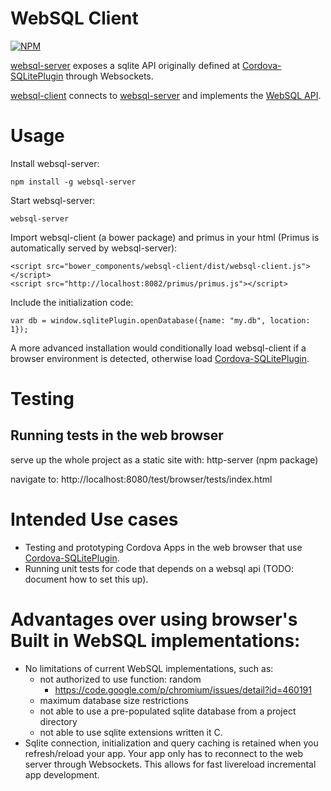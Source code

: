 # WebSQL Client
[![NPM](https://nodei.co/npm/websql-client.png?downloads=true&downloadRank=true&stars=true)](https://nodei.co/npm/websql-client/)

[websql-server](https://github.com/MetaMemoryT/websql-server) exposes a sqlite
API originally defined at
[Cordova-SQLitePlugin](https://github.com/brodysoft/Cordova-SQLitePlugin)
through Websockets.

[websql-client](https://github.com/MetaMemoryT/websql-client) connects to [websql-server](https://github.com/MetaMemoryT/websql-server)
and implements the [WebSQL API](http://www.w3.org/TR/webdatabase/).

# Usage

Install websql-server:
```
npm install -g websql-server
```

Start websql-server:
```
websql-server
```

Import websql-client (a bower package) and primus in your html (Primus
is automatically served by websql-server):
```
<script src="bower_components/websql-client/dist/websql-client.js"></script>
<script src="http://localhost:8082/primus/primus.js"></script>
```

Include the initialization code:
```
var db = window.sqlitePlugin.openDatabase({name: "my.db", location: 1});
```

A more advanced installation would conditionally load websql-client if a browser
environment is detected, otherwise load
[Cordova-SQLitePlugin](https://github.com/brodysoft/Cordova-SQLitePlugin).

# Testing
## Running tests in the web browser
serve up the whole project as a static site with: http-server (npm package)

navigate to: http://localhost:8080/test/browser/tests/index.html

# Intended Use cases
- Testing and prototyping Cordova Apps in the web browser that use
[Cordova-SQLitePlugin](https://github.com/brodysoft/Cordova-SQLitePlugin).
- Running unit tests for code that depends on a websql api (TODO: document how
  to set this up).

# Advantages over using browser's Built in WebSQL implementations:
- No limitations of current WebSQL implementations, such as:
  - not authorized to use function: random
    - https://code.google.com/p/chromium/issues/detail?id=460191
  - maximum database size restrictions
  - not able to use a pre-populated sqlite database from a project directory
  - not able to use sqlite extensions written it C.
- Sqlite connection, initialization and query caching is retained when you
refresh/reload your app.  Your app only has to reconnect to the web server
through Websockets.  This allows for fast livereload incremental
app development.

